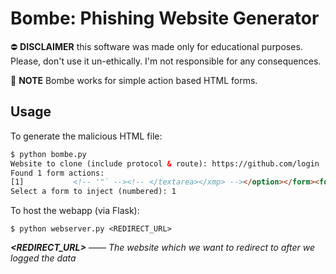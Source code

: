 # Bombe: Phishing Website Generator
⛔ **DISCLAIMER** this software was made only for educational purposes.
Please, don't use it un-ethically. I'm not responsible for any consequences.

📔 **NOTE** Bombe works for simple action based HTML forms.

## Usage
To generate the malicious HTML file:
```html
$ python bombe.py
Website to clone (include protocol & route): https://github.com/login
Found 1 form actions:
[1]           <!-- '"` --><!-- </textarea></xmp> --></option></form><form data-turbo="false" action="/session" accept-charset="UTF-8" method="post"><input type="hidden" name="authenticity_token" value="QwS6Zrk33Q2UoNEDPM9Qe95CM2Anioy0OEmvkwy7khYoXkkT-zY36SEcvuztmAUjo034R0NQ2HTGAI5uBpB3rw" />  <label for="login_field">
Select a form to inject (numbered): 1
```
To host the webapp (via Flask):
```
$ python webserver.py <REDIRECT_URL>
```
_**<REDIRECT_URL>** —— The website which we want to redirect to after we logged the data_